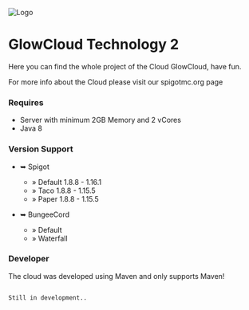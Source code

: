 ![Logo](https://cdn.discordapp.com/attachments/714536895345852517/726118684937945088/SPOILER_GlowCloud.png)

# GlowCloud Technology 2

Here you can find the whole project of the Cloud GlowCloud, have fun.

For more info about the Cloud please visit our spigotmc.org page

### Requires

* Server with minimum 2GB Memory and 2 vCores
* Java 8

### Version Support

* ➥ Spigot
    * » Default 1.8.8 - 1.16.1
    * » Taco 1.8.8 - 1.15.5
    * » Paper 1.8.8 - 1.15.5


* ➥ BungeeCord
    * » Default
    * » Waterfall

### Developer

The cloud was developed using Maven and only supports Maven!

```xml

Still in development..

```

